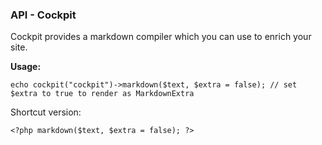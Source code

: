 ### API - Cockpit

Cockpit provides a markdown compiler which you can use to enrich your site.


**Usage:**

    echo cockpit("cockpit")->markdown($text, $extra = false); // set $extra to true to render as MarkdownExtra

Shortcut version:

    <?php markdown($text, $extra = false); ?>
